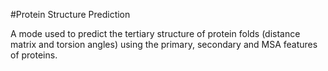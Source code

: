 #Protein Structure Prediction

A mode used to predict the tertiary structure of protein folds (distance matrix and torsion angles) using the primary, secondary and MSA features of proteins.

